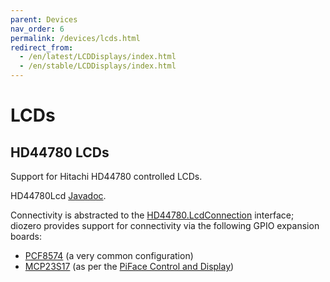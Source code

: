 ```yaml
---
parent: Devices
nav_order: 6
permalink: /devices/lcds.html
redirect_from:
  - /en/latest/LCDDisplays/index.html
  - /en/stable/LCDDisplays/index.html
---
```


# LCDs

## HD44780 LCDs

Support for Hitachi HD44780 controlled LCDs.

HD44780Lcd [Javadoc](https://www.javadoc.io/doc/com.diozero/diozero-core/latest/com/diozero/devices/HD44780Lcd.html).

Connectivity is abstracted to the [HD44780.LcdConnection](https://www.javadoc.io/doc/com.diozero/diozero-core/latest/com/diozero/devices/HD44780Lcd.LcdConnection.html)
interface; diozero provides support for connectivity via the following GPIO expansion boards:

+ [PCF8574](3_ExpansionBoards.md#pcf8574) (a very common configuration)
+ [MCP23S17](3_ExpansionBoards.md#mcp23xxx) (as per the [PiFace Control and Display](http://www.piface.org.uk/products/piface_control_and_display/))

